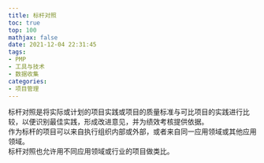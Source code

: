 ```yaml
---
title: 标杆对照
toc: true
top: 100
mathjax: false
date: 2021-12-04 22:31:45
tags:
- PMP
- 工具与技术
- 数据收集
categories:
- 项目管理
---
```

标杆对照是将实际或计划的项目实践或项目的质量标准与可比项目的实践进行比较，以便识别最佳实践，形成改进意见，并为绩效考核提供依据。  
作为标杆的项目可以来自执行组织内部或外部，或者来自同一应用领域或其他应用领域。  
标杆对照也允许用不同应用领域或行业的项目做类比。
